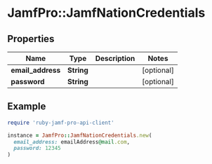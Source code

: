 # JamfPro::JamfNationCredentials

## Properties

| Name | Type | Description | Notes |
| ---- | ---- | ----------- | ----- |
| **email_address** | **String** |  | [optional] |
| **password** | **String** |  | [optional] |

## Example

```ruby
require 'ruby-jamf-pro-api-client'

instance = JamfPro::JamfNationCredentials.new(
  email_address: emailAddress@mail.com,
  password: 12345
)
```

